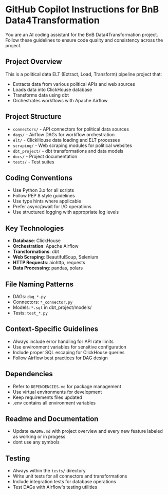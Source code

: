 # GitHub Copilot Instructions for BnB Data4Transformation

You are an AI coding assistant for the BnB Data4Transformation project. Follow these guidelines to ensure code quality and consistency across the project.


## Project Overview
This is a political data ELT (Extract, Load, Transform) pipeline project that:
- Extracts data from various political APIs and web sources
- Loads data into ClickHouse database
- Transforms data using dbt
- Orchestrates workflows with Apache Airflow

## Project Structure
- `connectors/` - API connectors for political data sources
- `dags/` - Airflow DAGs for workflow orchestration
- `elt/` - ClickHouse data loading and ELT processes
- `scraping/` - Web scraping modules for political websites
- `dbt_project/` - dbt transformations and data models
- `docs/` - Project documentation
- `tests/` - Test suites

## Coding Conventions
- Use Python 3.x for all scripts
- Follow PEP 8 style guidelines
- Use type hints where applicable
- Prefer async/await for I/O operations
- Use structured logging with appropriate log levels

## Key Technologies
- **Database**: ClickHouse
- **Orchestration**: Apache Airflow
- **Transformations**: dbt
- **Web Scraping**: BeautifulSoup, Selenium
- **HTTP Requests**: aiohttp, requests
- **Data Processing**: pandas, polars

## File Naming Patterns
- DAGs: `dag_*.py`
- Connectors: `*_connector.py`
- Models: `*.sql` in dbt_project/models/
- Tests: `test_*.py`

## Context-Specific Guidelines
- Always include error handling for API rate limits
- Use environment variables for sensitive configuration
- Include proper SQL escaping for ClickHouse queries
- Follow Airflow best practices for DAG design

## Dependencies
- Refer to `DEPENDENCIES.md` for package management
- Use virtual environments for development
- Keep requirements files updated
- .env contains all environment variables

## Readme and Documentation
- Update `README.md` with project overview and every new feature labeled as working or in progess 
- dont use any symbols 

## Testing
- Always within the `tests/` directory
- Write unit tests for all connectors and transformations
- Include integration tests for database operations
- Test DAGs with Airflow's testing utilities